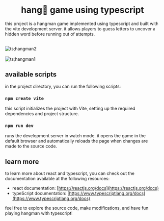 <h1 align="center">hang🧍 game using typescript</h1>

this project is a hangman game implemented using typescript and built with the vite development server. it allows players to guess letters to uncover a hidden word before running out of attempts.<br><br>

![ts;hangman2](https://private-user-images.githubusercontent.com/102728016/248253945-5d8f296b-a297-4911-a35d-80d0dc870163.PNG?jwt=eyJhbGciOiJIUzI1NiIsInR5cCI6IkpXVCJ9.eyJpc3MiOiJnaXRodWIuY29tIiwiYXVkIjoicmF3LmdpdGh1YnVzZXJjb250ZW50LmNvbSIsImtleSI6ImtleTUiLCJleHAiOjE3MjYzNzY2NjksIm5iZiI6MTcyNjM3NjM2OSwicGF0aCI6Ii8xMDI3MjgwMTYvMjQ4MjUzOTQ1LTVkOGYyOTZiLWEyOTctNDkxMS1hMzVkLTgwZDBkYzg3MDE2My5QTkc_WC1BbXotQWxnb3JpdGhtPUFXUzQtSE1BQy1TSEEyNTYmWC1BbXotQ3JlZGVudGlhbD1BS0lBVkNPRFlMU0E1M1BRSzRaQSUyRjIwMjQwOTE1JTJGdXMtZWFzdC0xJTJGczMlMkZhd3M0X3JlcXVlc3QmWC1BbXotRGF0ZT0yMDI0MDkxNVQwNDU5MjlaJlgtQW16LUV4cGlyZXM9MzAwJlgtQW16LVNpZ25hdHVyZT05Y2NiYzc5NTk3ZTM2ZGZmMmNkZmYyN2RmMWI2MTNkZmIxMzYxM2M0Y2E5ZmM0YWY4MWYwYjQ3OGUzZmJkZmNjJlgtQW16LVNpZ25lZEhlYWRlcnM9aG9zdCZhY3Rvcl9pZD0wJmtleV9pZD0wJnJlcG9faWQ9MCJ9.Qx14SamJ80SqsL21kl-U2dvsGOlRzuG-SmifPs5Leo4) <br><br>
![ts;hangman1](https://private-user-images.githubusercontent.com/102728016/248253968-4e778836-df2a-48fd-b495-6b5b316df452.PNG?jwt=eyJhbGciOiJIUzI1NiIsInR5cCI6IkpXVCJ9.eyJpc3MiOiJnaXRodWIuY29tIiwiYXVkIjoicmF3LmdpdGh1YnVzZXJjb250ZW50LmNvbSIsImtleSI6ImtleTUiLCJleHAiOjE3MjYzNzY2NjksIm5iZiI6MTcyNjM3NjM2OSwicGF0aCI6Ii8xMDI3MjgwMTYvMjQ4MjUzOTY4LTRlNzc4ODM2LWRmMmEtNDhmZC1iNDk1LTZiNWIzMTZkZjQ1Mi5QTkc_WC1BbXotQWxnb3JpdGhtPUFXUzQtSE1BQy1TSEEyNTYmWC1BbXotQ3JlZGVudGlhbD1BS0lBVkNPRFlMU0E1M1BRSzRaQSUyRjIwMjQwOTE1JTJGdXMtZWFzdC0xJTJGczMlMkZhd3M0X3JlcXVlc3QmWC1BbXotRGF0ZT0yMDI0MDkxNVQwNDU5MjlaJlgtQW16LUV4cGlyZXM9MzAwJlgtQW16LVNpZ25hdHVyZT1jODk5NDgwZWUyZjBkOGI5ODljZmFjOWI3NTg5YjlkMTcwMjFhZjEzZGZmOTA0YWU1YjMxNDFiNWEzOTlhMTg5JlgtQW16LVNpZ25lZEhlYWRlcnM9aG9zdCZhY3Rvcl9pZD0wJmtleV9pZD0wJnJlcG9faWQ9MCJ9.uuIvTk_oXalKWrTgLt4vt--syrB1Lju1N_LOtXM4GL0)

## available scripts
in the project directory, you can run the following scripts:

### `npm create vite`
this script initializes the project with Vite, setting up the required dependencies and project structure.

### `npm run dev`

runs the development server in watch mode. it opens the game in the default browser and automatically reloads the page when changes are made to the source code.

## learn more

to learn more about react and typescript, you can check out the documentation available at the following resources:

- react documentation: [https://reactjs.org/docs](https://reactjs.org/docs)
- typeScript documentation: [https://www.typescriptlang.org/docs](https://www.typescriptlang.org/docs)

feel free to explore the source code, make modifications, and have fun playing hangman with typescript!
